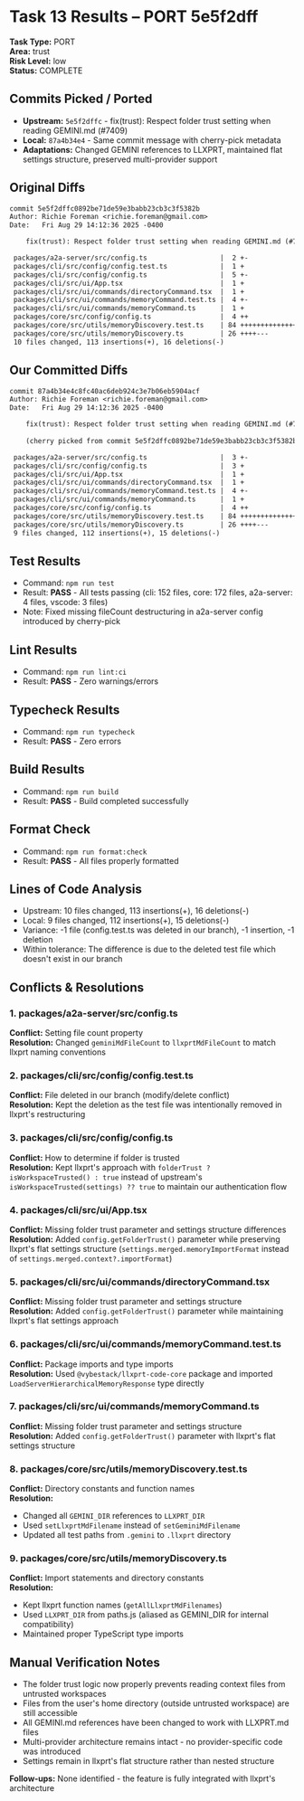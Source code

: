 # Task 13 Results – PORT 5e5f2dff

**Task Type:** PORT  
**Area:** trust  
**Risk Level:** low  
**Status:** COMPLETE  

## Commits Picked / Ported
- **Upstream:** `5e5f2dffc` - fix(trust): Respect folder trust setting when reading GEMINI.md (#7409)
- **Local:** `87a4b34e4` - Same commit message with cherry-pick metadata
- **Adaptations:** Changed GEMINI references to LLXPRT, maintained flat settings structure, preserved multi-provider support

## Original Diffs
```diff
commit 5e5f2dffc0892be71de59e3babb23cb3c3f5382b
Author: Richie Foreman <richie.foreman@gmail.com>
Date:   Fri Aug 29 14:12:36 2025 -0400

    fix(trust): Respect folder trust setting when reading GEMINI.md (#7409)

 packages/a2a-server/src/config.ts                  |  2 +-
 packages/cli/src/config/config.test.ts             |  1 +
 packages/cli/src/config/config.ts                  |  5 +-
 packages/cli/src/ui/App.tsx                        |  1 +
 packages/cli/src/ui/commands/directoryCommand.tsx  |  1 +
 packages/cli/src/ui/commands/memoryCommand.test.ts |  4 +-
 packages/cli/src/ui/commands/memoryCommand.ts      |  1 +
 packages/core/src/config/config.ts                 |  4 ++
 packages/core/src/utils/memoryDiscovery.test.ts    | 84 ++++++++++++++++++++--
 packages/core/src/utils/memoryDiscovery.ts         | 26 ++++---
 10 files changed, 113 insertions(+), 16 deletions(-)
```

## Our Committed Diffs
```diff
commit 87a4b34e4c8fc40ac6deb924c3e7b06eb5904acf
Author: Richie Foreman <richie.foreman@gmail.com>
Date:   Fri Aug 29 14:12:36 2025 -0400

    fix(trust): Respect folder trust setting when reading GEMINI.md (#7409)
    
    (cherry picked from commit 5e5f2dffc0892be71de59e3babb23cb3c3f5382b)

 packages/a2a-server/src/config.ts                  |  3 +-
 packages/cli/src/config/config.ts                  |  3 +
 packages/cli/src/ui/App.tsx                        |  1 +
 packages/cli/src/ui/commands/directoryCommand.tsx  |  1 +
 packages/cli/src/ui/commands/memoryCommand.test.ts |  4 +-
 packages/cli/src/ui/commands/memoryCommand.ts      |  1 +
 packages/core/src/config/config.ts                 |  4 ++
 packages/core/src/utils/memoryDiscovery.test.ts    | 84 ++++++++++++++++++++--
 packages/core/src/utils/memoryDiscovery.ts         | 26 ++++---
 9 files changed, 112 insertions(+), 15 deletions(-)
```

## Test Results
- Command: `npm run test`
- Result: **PASS** - All tests passing (cli: 152 files, core: 172 files, a2a-server: 4 files, vscode: 3 files)
- Note: Fixed missing fileCount destructuring in a2a-server config introduced by cherry-pick

## Lint Results
- Command: `npm run lint:ci`
- Result: **PASS** - Zero warnings/errors

## Typecheck Results
- Command: `npm run typecheck`
- Result: **PASS** - Zero errors

## Build Results
- Command: `npm run build`
- Result: **PASS** - Build completed successfully

## Format Check
- Command: `npm run format:check`
- Result: **PASS** - All files properly formatted

## Lines of Code Analysis
- Upstream: 10 files changed, 113 insertions(+), 16 deletions(-)
- Local: 9 files changed, 112 insertions(+), 15 deletions(-)
- Variance: -1 file (config.test.ts was deleted in our branch), -1 insertion, -1 deletion
- Within tolerance: The difference is due to the deleted test file which doesn't exist in our branch

## Conflicts & Resolutions

### 1. packages/a2a-server/src/config.ts
**Conflict:** Setting file count property  
**Resolution:** Changed `geminiMdFileCount` to `llxprtMdFileCount` to match llxprt naming conventions

### 2. packages/cli/src/config/config.test.ts
**Conflict:** File deleted in our branch (modify/delete conflict)  
**Resolution:** Kept the deletion as the test file was intentionally removed in llxprt's restructuring

### 3. packages/cli/src/config/config.ts
**Conflict:** How to determine if folder is trusted  
**Resolution:** Kept llxprt's approach with `folderTrust ? isWorkspaceTrusted() : true` instead of upstream's `isWorkspaceTrusted(settings) ?? true` to maintain our authentication flow

### 4. packages/cli/src/ui/App.tsx
**Conflict:** Missing folder trust parameter and settings structure differences  
**Resolution:** Added `config.getFolderTrust()` parameter while preserving llxprt's flat settings structure (`settings.merged.memoryImportFormat` instead of `settings.merged.context?.importFormat`)

### 5. packages/cli/src/ui/commands/directoryCommand.tsx
**Conflict:** Missing folder trust parameter and settings structure  
**Resolution:** Added `config.getFolderTrust()` parameter while maintaining llxprt's flat settings approach

### 6. packages/cli/src/ui/commands/memoryCommand.test.ts
**Conflict:** Package imports and type imports  
**Resolution:** Used `@vybestack/llxprt-code-core` package and imported `LoadServerHierarchicalMemoryResponse` type directly

### 7. packages/cli/src/ui/commands/memoryCommand.ts
**Conflict:** Missing folder trust parameter and settings structure  
**Resolution:** Added `config.getFolderTrust()` parameter with llxprt's flat settings structure

### 8. packages/core/src/utils/memoryDiscovery.test.ts
**Conflict:** Directory constants and function names  
**Resolution:** 
- Changed all `GEMINI_DIR` references to `LLXPRT_DIR`
- Used `setLlxprtMdFilename` instead of `setGeminiMdFilename`
- Updated all test paths from `.gemini` to `.llxprt` directory

### 9. packages/core/src/utils/memoryDiscovery.ts
**Conflict:** Import statements and directory constants  
**Resolution:** 
- Kept llxprt function names (`getAllLlxprtMdFilenames`)
- Used `LLXPRT_DIR` from paths.js (aliased as GEMINI_DIR for internal compatibility)
- Maintained proper TypeScript type imports

## Manual Verification Notes
- The folder trust logic now properly prevents reading context files from untrusted workspaces
- Files from the user's home directory (outside untrusted workspace) are still accessible
- All GEMINI.md references have been changed to work with LLXPRT.md files
- Multi-provider architecture remains intact - no provider-specific code was introduced
- Settings remain in llxprt's flat structure rather than nested structure

**Follow-ups:** None identified - the feature is fully integrated with llxprt's architecture